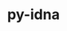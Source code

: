 ---
title: "py-idna"
layout: cache
categories: [package, develop-2024-01-28]
meta: {"versions": ["3.4"], "compilers": ["apple-clang@=15.0.0", "cce@=15.0.1", "gcc@=11.1.0", "gcc@=11.3.0", "gcc@=11.4.0", "gcc@=7.3.1", "gcc@=9.4.0", "oneapi@=2024.0.0"], "oss": ["amzn2", "rhel8", "ubuntu20.04", "ubuntu22.04", "ventura"], "platforms": ["darwin", "linux"], "targets": ["aarch64", "neoverse_n1", "neoverse_v1", "neoverse_v2", "ppc64le", "x86_64_v3", "zen4"], "stacks": ["aws-isc", "aws-isc-aarch64", "data-vis-sdk", "e4s", "e4s-cray-rhel", "e4s-neoverse-v2", "e4s-neoverse_v1", "e4s-oneapi", "e4s-power", "ml-darwin-aarch64-mps", "ml-linux-x86_64-cpu", "ml-linux-x86_64-cuda", "ml-linux-x86_64-rocm", "root"], "num_specs": 16, "num_specs_by_stack": {"ml-darwin-aarch64-mps": 2, "root": 16, "aws-isc-aarch64": 2, "aws-isc": 1, "e4s-cray-rhel": 1, "e4s-neoverse_v1": 1, "e4s-power": 1, "data-vis-sdk": 2, "e4s": 2, "e4s-neoverse-v2": 1, "ml-linux-x86_64-cuda": 2, "ml-linux-x86_64-cpu": 2, "ml-linux-x86_64-rocm": 2, "e4s-oneapi": 1}}
spec_details: [{"hash": "3nva4ws3kzmbdrgsli5sv6dqn27taacn", "compiler": "apple-clang@=15.0.0", "versions": ["3.4"], "os": "ventura", "platform": "darwin", "target": "aarch64", "variants": ["build_system=python_pip"], "stacks": ["ml-darwin-aarch64-mps", "root"], "size": "-", "tarball": "https://binaries.spack.io/releases/develop-2024-01-28/build_cache/darwin-ventura-aarch64/apple-clang-15.0.0/py-idna-3.4/darwin-ventura-aarch64-apple-clang-15.0.0-py-idna-3.4-3nva4ws3kzmbdrgsli5sv6dqn27taacn.spack"}, {"hash": "ec6qabfbz36c4lrilkpx7cucfhx3qwoc", "compiler": "apple-clang@=15.0.0", "versions": ["3.4"], "os": "ventura", "platform": "darwin", "target": "aarch64", "variants": ["build_system=python_pip"], "stacks": ["ml-darwin-aarch64-mps", "root"], "size": "-", "tarball": "https://binaries.spack.io/releases/develop-2024-01-28/build_cache/darwin-ventura-aarch64/apple-clang-15.0.0/py-idna-3.4/darwin-ventura-aarch64-apple-clang-15.0.0-py-idna-3.4-ec6qabfbz36c4lrilkpx7cucfhx3qwoc.spack"}, {"hash": "bogpubrs3ibk5umjtmzyacs6j4a33v2d", "compiler": "gcc@=7.3.1", "versions": ["3.4"], "os": "amzn2", "platform": "linux", "target": "aarch64", "variants": ["build_system=python_pip"], "stacks": ["aws-isc-aarch64", "root"], "size": "-", "tarball": "https://binaries.spack.io/releases/develop-2024-01-28/build_cache/linux-amzn2-aarch64/gcc-7.3.1/py-idna-3.4/linux-amzn2-aarch64-gcc-7.3.1-py-idna-3.4-bogpubrs3ibk5umjtmzyacs6j4a33v2d.spack"}, {"hash": "cqjt5ss5z6oubxmz33ecwnf6jwa34rcq", "compiler": "gcc@=7.3.1", "versions": ["3.4"], "os": "amzn2", "platform": "linux", "target": "neoverse_n1", "variants": ["build_system=python_pip"], "stacks": ["aws-isc-aarch64", "root"], "size": "-", "tarball": "https://binaries.spack.io/releases/develop-2024-01-28/build_cache/linux-amzn2-neoverse_n1/gcc-7.3.1/py-idna-3.4/linux-amzn2-neoverse_n1-gcc-7.3.1-py-idna-3.4-cqjt5ss5z6oubxmz33ecwnf6jwa34rcq.spack"}, {"hash": "ualqmxr22k2izmysyz3oac6p2njn6s4n", "compiler": "gcc@=7.3.1", "versions": ["3.4"], "os": "amzn2", "platform": "linux", "target": "x86_64_v3", "variants": ["build_system=python_pip"], "stacks": ["root", "aws-isc"], "size": "-", "tarball": "https://binaries.spack.io/releases/develop-2024-01-28/build_cache/linux-amzn2-x86_64_v3/gcc-7.3.1/py-idna-3.4/linux-amzn2-x86_64_v3-gcc-7.3.1-py-idna-3.4-ualqmxr22k2izmysyz3oac6p2njn6s4n.spack"}, {"hash": "wtlzeyv4ygesji4ie7x756oewwdluaei", "compiler": "cce@=15.0.1", "versions": ["3.4"], "os": "rhel8", "platform": "linux", "target": "zen4", "variants": ["build_system=python_pip"], "stacks": ["e4s-cray-rhel", "root"], "size": "-", "tarball": "https://binaries.spack.io/releases/develop-2024-01-28/build_cache/linux-rhel8-zen4/cce-15.0.1/py-idna-3.4/linux-rhel8-zen4-cce-15.0.1-py-idna-3.4-wtlzeyv4ygesji4ie7x756oewwdluaei.spack"}, {"hash": "xk6wlnfwzxcgw25vyok4ew66g3w5jcit", "compiler": "gcc@=11.4.0", "versions": ["3.4"], "os": "ubuntu20.04", "platform": "linux", "target": "neoverse_v1", "variants": ["build_system=python_pip"], "stacks": ["root", "e4s-neoverse_v1"], "size": "-", "tarball": "https://binaries.spack.io/releases/develop-2024-01-28/build_cache/linux-ubuntu20.04-neoverse_v1/gcc-11.4.0/py-idna-3.4/linux-ubuntu20.04-neoverse_v1-gcc-11.4.0-py-idna-3.4-xk6wlnfwzxcgw25vyok4ew66g3w5jcit.spack"}, {"hash": "vlo5ruawf2b7odvkvrlbydd2zfunpv2e", "compiler": "gcc@=9.4.0", "versions": ["3.4"], "os": "ubuntu20.04", "platform": "linux", "target": "ppc64le", "variants": ["build_system=python_pip"], "stacks": ["e4s-power", "root"], "size": "-", "tarball": "https://binaries.spack.io/releases/develop-2024-01-28/build_cache/linux-ubuntu20.04-ppc64le/gcc-9.4.0/py-idna-3.4/linux-ubuntu20.04-ppc64le-gcc-9.4.0-py-idna-3.4-vlo5ruawf2b7odvkvrlbydd2zfunpv2e.spack"}, {"hash": "fhj4obpmn6gmyxzuqsvpwjgmr4xqllm6", "compiler": "gcc@=11.1.0", "versions": ["3.4"], "os": "ubuntu20.04", "platform": "linux", "target": "x86_64_v3", "variants": ["build_system=python_pip"], "stacks": ["data-vis-sdk", "root"], "size": "-", "tarball": "https://binaries.spack.io/releases/develop-2024-01-28/build_cache/linux-ubuntu20.04-x86_64_v3/gcc-11.1.0/py-idna-3.4/linux-ubuntu20.04-x86_64_v3-gcc-11.1.0-py-idna-3.4-fhj4obpmn6gmyxzuqsvpwjgmr4xqllm6.spack"}, {"hash": "4x2drcvk7tyujr4hvgzi6tb47nailjcj", "compiler": "gcc@=11.1.0", "versions": ["3.4"], "os": "ubuntu20.04", "platform": "linux", "target": "x86_64_v3", "variants": ["build_system=python_pip"], "stacks": ["data-vis-sdk", "root"], "size": "-", "tarball": "https://binaries.spack.io/releases/develop-2024-01-28/build_cache/linux-ubuntu20.04-x86_64_v3/gcc-11.1.0/py-idna-3.4/linux-ubuntu20.04-x86_64_v3-gcc-11.1.0-py-idna-3.4-4x2drcvk7tyujr4hvgzi6tb47nailjcj.spack"}, {"hash": "siahomzwm2zlmv3mu7hxo4loqvgxitm3", "compiler": "gcc@=11.4.0", "versions": ["3.4"], "os": "ubuntu20.04", "platform": "linux", "target": "x86_64_v3", "variants": ["build_system=python_pip"], "stacks": ["root", "e4s"], "size": "-", "tarball": "https://binaries.spack.io/releases/develop-2024-01-28/build_cache/linux-ubuntu20.04-x86_64_v3/gcc-11.4.0/py-idna-3.4/linux-ubuntu20.04-x86_64_v3-gcc-11.4.0-py-idna-3.4-siahomzwm2zlmv3mu7hxo4loqvgxitm3.spack"}, {"hash": "nxq5bsnm5rrw4ic7sat3brm7fpogftnb", "compiler": "gcc@=11.4.0", "versions": ["3.4"], "os": "ubuntu20.04", "platform": "linux", "target": "x86_64_v3", "variants": ["build_system=python_pip"], "stacks": ["root", "e4s"], "size": "-", "tarball": "https://binaries.spack.io/releases/develop-2024-01-28/build_cache/linux-ubuntu20.04-x86_64_v3/gcc-11.4.0/py-idna-3.4/linux-ubuntu20.04-x86_64_v3-gcc-11.4.0-py-idna-3.4-nxq5bsnm5rrw4ic7sat3brm7fpogftnb.spack"}, {"hash": "vrqljax56q5uppa777krnbo35mysouog", "compiler": "gcc@=11.4.0", "versions": ["3.4"], "os": "ubuntu22.04", "platform": "linux", "target": "neoverse_v2", "variants": ["build_system=python_pip"], "stacks": ["e4s-neoverse-v2", "root"], "size": "-", "tarball": "https://binaries.spack.io/releases/develop-2024-01-28/build_cache/linux-ubuntu22.04-neoverse_v2/gcc-11.4.0/py-idna-3.4/linux-ubuntu22.04-neoverse_v2-gcc-11.4.0-py-idna-3.4-vrqljax56q5uppa777krnbo35mysouog.spack"}, {"hash": "mlf534c774lq7q52l25lrd4n5qggq7t5", "compiler": "gcc@=11.3.0", "versions": ["3.4"], "os": "ubuntu22.04", "platform": "linux", "target": "x86_64_v3", "variants": ["build_system=python_pip"], "stacks": ["ml-linux-x86_64-cuda", "ml-linux-x86_64-cpu", "ml-linux-x86_64-rocm", "root"], "size": "-", "tarball": "https://binaries.spack.io/releases/develop-2024-01-28/build_cache/linux-ubuntu22.04-x86_64_v3/gcc-11.3.0/py-idna-3.4/linux-ubuntu22.04-x86_64_v3-gcc-11.3.0-py-idna-3.4-mlf534c774lq7q52l25lrd4n5qggq7t5.spack"}, {"hash": "i4tbvrjlz6baooq2jcfcq56n7xcvtjz2", "compiler": "gcc@=11.3.0", "versions": ["3.4"], "os": "ubuntu22.04", "platform": "linux", "target": "x86_64_v3", "variants": ["build_system=python_pip"], "stacks": ["ml-linux-x86_64-cuda", "ml-linux-x86_64-cpu", "ml-linux-x86_64-rocm", "root"], "size": "-", "tarball": "https://binaries.spack.io/releases/develop-2024-01-28/build_cache/linux-ubuntu22.04-x86_64_v3/gcc-11.3.0/py-idna-3.4/linux-ubuntu22.04-x86_64_v3-gcc-11.3.0-py-idna-3.4-i4tbvrjlz6baooq2jcfcq56n7xcvtjz2.spack"}, {"hash": "ftn6qoqd6cku6xe66zesjs7hmesgndam", "compiler": "oneapi@=2024.0.0", "versions": ["3.4"], "os": "ubuntu22.04", "platform": "linux", "target": "x86_64_v3", "variants": ["build_system=python_pip"], "stacks": ["e4s-oneapi", "root"], "size": "-", "tarball": "https://binaries.spack.io/releases/develop-2024-01-28/build_cache/linux-ubuntu22.04-x86_64_v3/oneapi-2024.0.0/py-idna-3.4/linux-ubuntu22.04-x86_64_v3-oneapi-2024.0.0-py-idna-3.4-ftn6qoqd6cku6xe66zesjs7hmesgndam.spack"}]
---